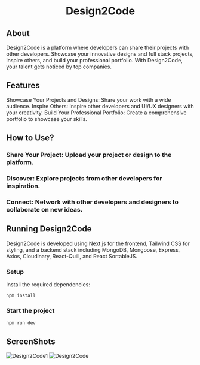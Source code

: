 <div align="center">
  
# Design2Code
</div>

## About
Design2Code is a platform where developers can share their projects with other developers. Showcase your innovative designs and full stack projects, inspire others, and build your professional portfolio. With Design2Code, your talent gets noticed by top companies.

## Features
Showcase Your Projects and Designs: Share your work with a wide audience.
Inspire Others: Inspire other developers and UI/UX designers with your creativity.
Build Your Professional Portfolio: Create a comprehensive portfolio to showcase your skills.
## How to Use?
### Share Your Project: Upload your project or design to the platform.
### Discover: Explore projects from other developers for inspiration.
### Connect: Network with other developers and designers to collaborate on new ideas.

## Running Design2Code
Design2Code is developed using Next.js for the frontend, Tailwind CSS for styling, and a backend stack including MongoDB, Mongoose, Express, Axios, Cloudinary, React-Quill, and React SortableJS.

### Setup

Install the required dependencies:

```
npm install
```

### Start the project

```
npm run dev
```

## ScreenShots

![Design2Code1](https://github.com/Dheerajjha451/Design2Code/assets/106474979/456f129d-bd95-4cc6-bbc9-96738d3bdc47)
![Design2Code](https://github.com/Dheerajjha451/Design2Code/assets/106474979/f0c1a90d-aeff-480d-ac36-d10234b0ac25)


